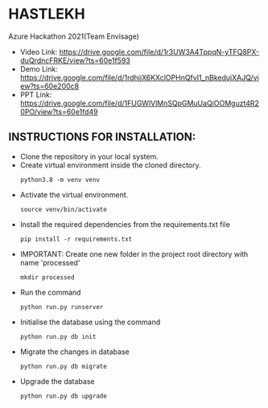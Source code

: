 # HASTLEKH
Azure Hackathon 2021(Team Envisage)

* Video Link: https://drive.google.com/file/d/1r3UW3A4TppqN-yTFQ8PX-duQrdncFRKE/view?ts=60e1f593
* Demo Link: https://drive.google.com/file/d/1rdhjjX6KXclOPHnQfvI1_nBkedujXAJQ/view?ts=60e200c8
* PPT Link: https://drive.google.com/file/d/1FUGWlVlMnSQpGMuUaQiOOMguzt4R20PO/view?ts=60e1fd49

## INSTRUCTIONS FOR INSTALLATION:

* Clone the repository in your local system.
* Create virtual environment inside the cloned directory.
  ```
  python3.8 -m venv venv
  ```
* Activate the virtual environment.
  ```
  source venv/bin/activate
  ```
* Install the required dependencies from the requirements.txt file
  ```
  pip install -r requirements.txt
  ```
* IMPORTANT: Create one new folder in the project root directory with name 'processed'
  ```
  mkdir processed
  ```
* Run the command
  ```
  python run.py runserver
  ```
* Initialise the database using the command
  ```
  python run.py db init
  ```
* Migrate the changes in database
  ```
  python run.py db migrate
  ```
* Upgrade the database 
  ```
  python run.py db upgrade
  ```
